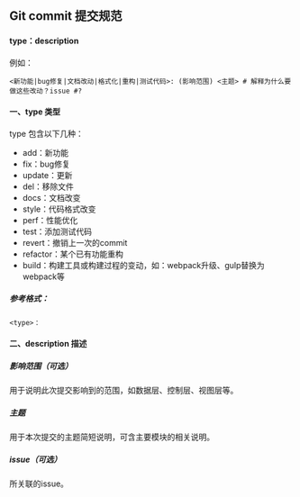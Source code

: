 ## Git commit 提交规范

#### type：description

例如：

```text
<新功能|bug修复|文档改动|格式化|重构|测试代码>: (影响范围) <主题> # 解释为什么要做这些改动？issue #?
```

#### 一、type 类型

type 包含以下几种：

* add：新功能
* fix：bug修复
* update：更新
* del：移除文件
* docs：文档改变
* style：代码格式改变
* perf：性能优化
* test：添加测试代码
* revert：撤销上一次的commit
* refactor：某个已有功能重构
* build：构建工具或构建过程的变动，如：webpack升级、gulp替换为webpack等

##### 参考格式：

```text
<type>：
```

#### 二、description 描述

##### 影响范围（可选）

用于说明此次提交影响到的范围，如数据层、控制层、视图层等。

##### 主题

用于本次提交的主题简短说明，可含主要模块的相关说明。

##### issue（可选）

所关联的issue。